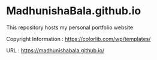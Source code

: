 # MadhunishaBala.github.io
This repository hosts my personal portfolio website

Copyright Information : https://colorlib.com/wp/templates/

URL : https://madhunishabala.github.io/
